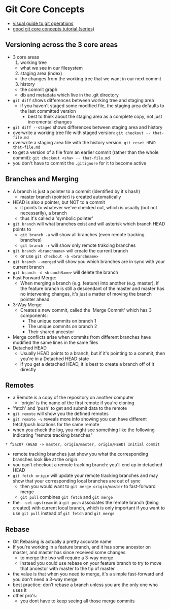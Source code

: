 Git Core Concepts
==============

- [visual guide to git operations](http://marklodato.github.io/visual-git-guide/index-en.html)
- [good git core concepts tutorial (series)](https://www.youtube.com/watch?v=uR6G2v_WsRA)

## Versioning across the 3 core areas
- 3 core areas
  1. working tree
    - what we see in our filesystem
  2. staging area (index)
    - the changes from the working tree that we want in our next commit
  3. history
    - the commit graph
    - db and metadata which live in the .git directory
- `git diff` shows differences between working tree and staging area
  - if you haven't staged some modified file, the staging area defaults to the last committed version
    - best to think about the staging area as a complete copy, not just incremental changes
- `git diff --staged` shows differences between staging area and history
- overwrite a working tree file with staged version: `git checkout -- that-file.md`
- overwrite a staging area file with the history version: `git reset HEAD that-file.md`  
- to get a version of a file from an earlier commit (rather than the whole commit): `git checkout <sha> -- that-file.md`
- you don't have to commit the `.gitignore` for it to become active

## Branches and Merging
- A branch is just a pointer to a commit (identified by it's hash)
  - master branch (pointer) is created automatically
- HEAD is also a pointer, but NOT to a commit
  - it points to whatever we've checked out, which is usually (but not necessarily), a branch  
  - thus it's called a 'symbolic pointer'
- `git branch` will what branches exist and will asterisk which branch HEAD points to
  - `git branch -a` will show all branches (even remote tracking branches)
  - `git branch -r` will show only remote trakcing branches
- `git branch <branchname>` will create the current branch
  - or use `git checkout -b <branchname>`
- `git branch --merged` will show you which branches are in sync with your current branch
- `git branch -d <branchName>` will delete the branch
- Fast Forward Merge:
  - When merging a branch (e.g. feature) into another (e.g. master), if the feature branch is still a descendant of the master and master has no intervening changes, it's just a matter of moving the branch pointer ahead
- 3-Way Merge:
  - Creates a new commit, called the 'Merge Commit' which has 3 components:
    - The unique commits on branch 1
    - The unique commits on branch 2
    - Their shared ancestor
- Merge conflicts arise when commits from different branches have modified the same lines in the same files
- Detached HEAD
  - Usually HEAD points to a branch, but if it's pointing to a commit, then you're in a Detached HEAD state
  - If you get a detached HEAD, it is best to create a branch off of it directly

## Remotes
- a Remote is a copy of the repository on another computer
  - 'origin' is the name of the first remote if you're cloning
- 'fetch' and 'push' to get and submit data to the remote
- `git remote` will show you the defined remotes
- `git remote -v` reveals more info showing you can have different fetch/push locations for the same remote
- when you check the log, you might see something like the following indicating "remote tracking branches"
```
* f5ac07 (HEAD -> master, origin/master, origin/HEAD) Initial commit
```
- remote tracking branches just show you what the corresponding branches look like at the origin
- you can't checkout a remote tracking branch: you'll end up in detached HEAD
- `git fetch origin` will update your remote tracking branches and may show that your corresponding local branches are out of sync
  - then you would want to `git merge origin/master` to fast-forward merge
  - `git pull` combines `git fetch` and `git merge`
- the `--set-upstream` in a `git push` associates the remote branch (being created) with current local branch, which is only important if you want to use `git pull` instead of `git fetch` and `git merge`

## Rebase
- Git Rebasing is actually a pretty accurate name
- If you're working in a feature branch, and it has some ancestor on master, and master has since received some changes
  - to merge the two will require a 3-way merge
  - instead you could use rebase on your feature branch to try to move that ancestor with master to the tip of master
- the value is that when you need to merge, it's a simple fast-forward and you don't need a 3-way merge
- best practice: don’t rebase a branch unless you are the only one who uses it
- other pro's:
  - you dont have to keep seeing all those merge commits






